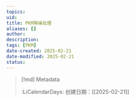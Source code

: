```yaml
---
topics: 
uid: 
title: PKM降噪处理
aliases: []
author: 
description: 
tags: [PKM]
date-created: 2025-02-21
date-modified: 2025-02-21
status: 
---
```


> [!md] Metadata
>
>
> :LiCalendarDays: 创建日期：[[2025-02-21]]
